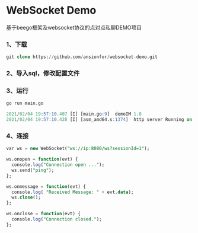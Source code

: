 # WebSocket Demo
基于beego框架及websocket协议的点对点私聊DEMO项目

### 1、下载

```sql
git clone https://github.com/ansionfor/websocket-demo.git
```

### 2、导入sql，修改配置文件

### 3、运行
```sql
go run main.go

2021/02/04 19:57:10.407 [I] [main.go:9]  demoIM 1.0 
2021/02/04 19:57:10.428 [I] [asm_amd64.s:1374]  http server Running on http://:8080

```
### 4、连接
```sql
var ws = new WebSocket("ws://ip:8080/ws?sessionId=1");

ws.onopen = function(evt) { 
  console.log("Connection open ..."); 
  ws.send("ping");
};

ws.onmessage = function(evt) {
  console.log( "Received Message: " + evt.data);
  ws.close();
};

ws.onclose = function(evt) {
  console.log("Connection closed.");
}; 
```
